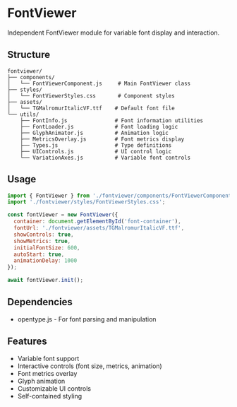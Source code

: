 # FontViewer

Independent FontViewer module for variable font display and interaction.

## Structure

```
fontviewer/
├── components/
│   └── FontViewerComponent.js     # Main FontViewer class
├── styles/
│   └── FontViewerStyles.css       # Component styles
├── assets/
│   └── TGMalromurItalicVF.ttf    # Default font file
└── utils/
    ├── FontInfo.js               # Font information utilities
    ├── FontLoader.js             # Font loading logic
    ├── GlyphAnimator.js          # Animation logic
    ├── MetricsOverlay.js         # Font metrics display
    ├── Types.js                  # Type definitions
    ├── UIControls.js             # UI control logic
    └── VariationAxes.js          # Variable font controls
```

## Usage

```javascript
import { FontViewer } from './fontviewer/components/FontViewerComponent.js';
import './fontviewer/styles/FontViewerStyles.css';

const fontViewer = new FontViewer({
  container: document.getElementById('font-container'),
  fontUrl: './fontviewer/assets/TGMalromurItalicVF.ttf',
  showControls: true,
  showMetrics: true,
  initialFontSize: 600,
  autoStart: true,
  animationDelay: 1000
});

await fontViewer.init();
```

## Dependencies

- opentype.js - For font parsing and manipulation

## Features

- Variable font support
- Interactive controls (font size, metrics, animation)
- Font metrics overlay
- Glyph animation
- Customizable UI controls
- Self-contained styling